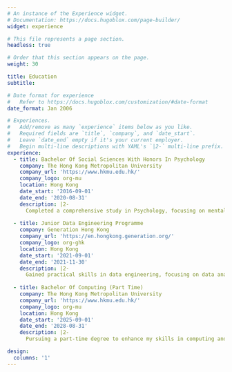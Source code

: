```yaml
---
# An instance of the Experience widget.
# Documentation: https://docs.hugoblox.com/page-builder/
widget: experience

# This file represents a page section.
headless: true

# Order that this section appears on the page.
weight: 30

title: Education
subtitle:

# Date format for experience
#   Refer to https://docs.hugoblox.com/customization/#date-format
date_format: Jan 2006

# Experiences.
#   Add/remove as many `experience` items below as you like.
#   Required fields are `title`, `company`, and `date_start`.
#   Leave `date_end` empty if it's your current employer.
#   Begin multi-line descriptions with YAML's `|2-` multi-line prefix.
experience:
  - title: Bachelor Of Social Sciences With Honors In Psychology
    company: The Hong Kong Metropolitan University
    company_url: 'https://www.hkmu.edu.hk/'
    company_logo: org-mu
    location: Hong Kong
    date_start: '2016-09-01'
    date_end: '2020-08-31'
    description: |2-
      Completed a comprehensive study in Psychology, focusing on mental health and social behaviors.
      
  - title: Junior Data Engineering Programme
    company: Generation Hong Kong
    company_url: 'https://en.hongkong.generation.org/'
    company_logo: org-ghk
    location: Hong Kong
    date_start: '2021-09-01'
    date_end: '2021-11-30'
    description: |2-
      Gained practical skills in data engineering, focusing on data analysis and software development.
   
  - title: Bachelor Of Computing (Part Time)
    company: The Hong Kong Metropolitan University
    company_url: 'https://www.hkmu.edu.hk/'
    company_logo: org-mu
    location: Hong Kong
    date_start: '2025-09-01'
    date_end: '2028-08-31'
    description: |2-
      Pursuing a part-time degree to enhance my skills in computing and technology.

design:
  columns: '1'
---
```

